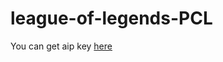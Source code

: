 # league-of-legends-PCL


<p>You can get aip key <a href="https://developer.riotgames.com/">here</a></p>
